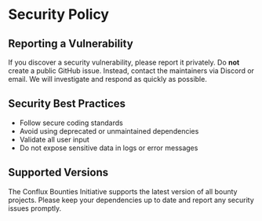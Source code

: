 # Security Policy

## Reporting a Vulnerability

If you discover a security vulnerability, please report it privately. Do **not** create a public GitHub issue. Instead, contact the maintainers via Discord or email. We will investigate and respond as quickly as possible.

## Security Best Practices
- Follow secure coding standards
- Avoid using deprecated or unmaintained dependencies
- Validate all user input
- Do not expose sensitive data in logs or error messages

## Supported Versions
The Conflux Bounties Initiative supports the latest version of all bounty projects. Please keep your dependencies up to date and report any security issues promptly.
